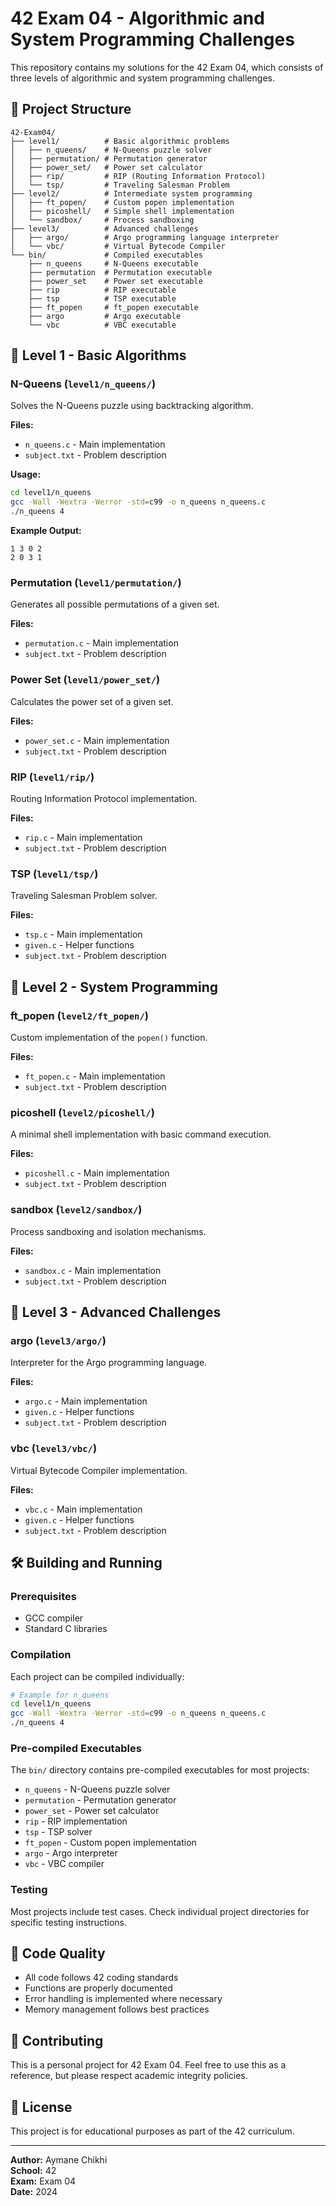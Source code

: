 # 42 Exam 04 - Algorithmic and System Programming Challenges

This repository contains my solutions for the 42 Exam 04, which consists of three levels of algorithmic and system programming challenges.

## 📁 Project Structure

```
42-Exam04/
├── level1/          # Basic algorithmic problems
│   ├── n_queens/    # N-Queens puzzle solver
│   ├── permutation/ # Permutation generator
│   ├── power_set/   # Power set calculator
│   ├── rip/         # RIP (Routing Information Protocol)
│   └── tsp/         # Traveling Salesman Problem
├── level2/          # Intermediate system programming
│   ├── ft_popen/    # Custom popen implementation
│   ├── picoshell/   # Simple shell implementation
│   └── sandbox/     # Process sandboxing
├── level3/          # Advanced challenges
│   ├── argo/        # Argo programming language interpreter
│   └── vbc/         # Virtual Bytecode Compiler
└── bin/             # Compiled executables
    ├── n_queens     # N-Queens executable
    ├── permutation  # Permutation executable
    ├── power_set    # Power set executable
    ├── rip          # RIP executable
    ├── tsp          # TSP executable
    ├── ft_popen     # ft_popen executable
    ├── argo         # Argo executable
    └── vbc          # VBC executable
```

## 🚀 Level 1 - Basic Algorithms

### N-Queens (`level1/n_queens/`)
Solves the N-Queens puzzle using backtracking algorithm.

**Files:**
- `n_queens.c` - Main implementation
- `subject.txt` - Problem description

**Usage:**
```bash
cd level1/n_queens
gcc -Wall -Wextra -Werror -std=c99 -o n_queens n_queens.c
./n_queens 4
```

**Example Output:**
```
1 3 0 2
2 0 3 1
```

### Permutation (`level1/permutation/`)
Generates all possible permutations of a given set.

**Files:**
- `permutation.c` - Main implementation
- `subject.txt` - Problem description

### Power Set (`level1/power_set/`)
Calculates the power set of a given set.

**Files:**
- `power_set.c` - Main implementation
- `subject.txt` - Problem description

### RIP (`level1/rip/`)
Routing Information Protocol implementation.

**Files:**
- `rip.c` - Main implementation
- `subject.txt` - Problem description

### TSP (`level1/tsp/`)
Traveling Salesman Problem solver.

**Files:**
- `tsp.c` - Main implementation
- `given.c` - Helper functions
- `subject.txt` - Problem description

## 🔧 Level 2 - System Programming

### ft_popen (`level2/ft_popen/`)
Custom implementation of the `popen()` function.

**Files:**
- `ft_popen.c` - Main implementation
- `subject.txt` - Problem description

### picoshell (`level2/picoshell/`)
A minimal shell implementation with basic command execution.

**Files:**
- `picoshell.c` - Main implementation
- `subject.txt` - Problem description

### sandbox (`level2/sandbox/`)
Process sandboxing and isolation mechanisms.

**Files:**
- `sandbox.c` - Main implementation
- `subject.txt` - Problem description

## 🎯 Level 3 - Advanced Challenges

### argo (`level3/argo/`)
Interpreter for the Argo programming language.

**Files:**
- `argo.c` - Main implementation
- `given.c` - Helper functions
- `subject.txt` - Problem description

### vbc (`level3/vbc/`)
Virtual Bytecode Compiler implementation.

**Files:**
- `vbc.c` - Main implementation
- `given.c` - Helper functions
- `subject.txt` - Problem description

## 🛠️ Building and Running

### Prerequisites
- GCC compiler
- Standard C libraries

### Compilation
Each project can be compiled individually:

```bash
# Example for n_queens
cd level1/n_queens
gcc -Wall -Wextra -Werror -std=c99 -o n_queens n_queens.c
./n_queens 4
```

### Pre-compiled Executables
The `bin/` directory contains pre-compiled executables for most projects:
- `n_queens` - N-Queens puzzle solver
- `permutation` - Permutation generator
- `power_set` - Power set calculator
- `rip` - RIP implementation
- `tsp` - TSP solver
- `ft_popen` - Custom popen implementation
- `argo` - Argo interpreter
- `vbc` - VBC compiler

### Testing
Most projects include test cases. Check individual project directories for specific testing instructions.

## 📝 Code Quality

- All code follows 42 coding standards
- Functions are properly documented
- Error handling is implemented where necessary
- Memory management follows best practices

## 🤝 Contributing

This is a personal project for 42 Exam 04. Feel free to use this as a reference, but please respect academic integrity policies.

## 📄 License

This project is for educational purposes as part of the 42 curriculum.

---

**Author:** Aymane Chikhi  
**School:** 42  
**Exam:** Exam 04  
**Date:** 2024 